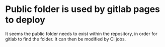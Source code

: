 # Public folder is used by gitlab pages to deploy

It seems the public folder needs to exist within the repository, in order for gitlab to find the folder. It can then be modified by CI jobs.